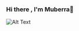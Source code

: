 ### Hi there , I'm Muberra👋
![Alt Text](https://www.animatedimages.org/data/media/56/animated-computer-image-0509.gif)



